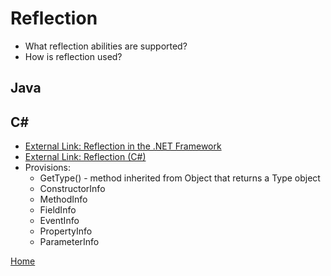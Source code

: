 # Reflection
* What reflection abilities are supported?
* How is reflection used?

## Java

## C#
* [External Link: Reflection in the .NET Framework](https://msdn.microsoft.com/en-us/library/f7ykdhsy.aspx)
* [External Link: Reflection (C#)](https://msdn.microsoft.com/en-us/library/f7ykdhsy.aspx)
* Provisions:
  * GetType() - method inherited from Object that returns a Type object
  * ConstructorInfo
  * MethodInfo
  * FieldInfo
  * EventInfo
  * PropertyInfo
  * ParameterInfo

[Home](../README.md)
